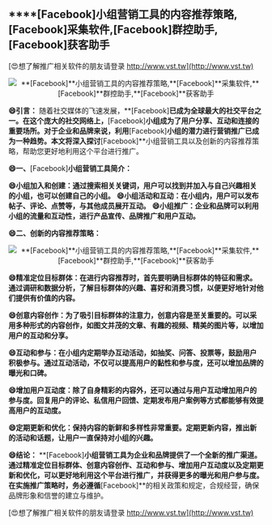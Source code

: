## ****[Facebook]**小组营销工具的内容推荐策略,**[Facebook]**采集软件,**[Facebook]**群控助手,**[Facebook]**获客助手**

[😍想了解推广相关软件的朋友请登录 http://www.vst.tw](http://www.vst.tw)

 <center><img src="https://vst.tw/MP4/tuiguang/png/7.png" alt="**[Facebook]**小组营销工具的内容推荐策略,**[Facebook]**采集软件,**[Facebook]**群控助手,**[Facebook]**获客助手"></center>

**😄引言：**
随着社交媒体的飞速发展，**[Facebook]**已成为全球最大的社交平台之一。在这个庞大的社交网络上，**[Facebook]**小组成为了用户分享、互动和连接的重要场所。对于企业和品牌来说，利用**[Facebook]**小组的潜力进行营销推广已成为一种趋势。本文将深入探讨**[Facebook]**小组营销工具以及创新的内容推荐策略，帮助您更好地利用这个平台进行推广。

**😄一、**[Facebook]**小组营销工具简介：**

**😄小组加入和创建：通过搜索相关关键词，用户可以找到并加入与自己兴趣相关的小组，也可以创建自己的小组。**
**😄小组活动和互动：在小组内，用户可以发布帖子、评论、点赞等，与其他成员展开互动。**
**😄小组推广：企业和品牌可以利用小组的流量和互动性，进行产品宣传、品牌推广和用户互动。**

**😄二、创新的内容推荐策略：**

 <center><img src="https://vst.tw/MP4/tuiguang/png/5.png" alt="**[Facebook]**小组营销工具的内容推荐策略,**[Facebook]**采集软件,**[Facebook]**群控助手,**[Facebook]**获客助手"></center>

**😄精准定位目标群体：在进行内容推荐时，首先要明确目标群体的特征和需求。通过调研和数据分析，了解目标群体的兴趣、喜好和消费习惯，以便更好地针对他们提供有价值的内容。**

**😄创意内容创作：为了吸引目标群体的注意力，创意内容是至关重要的。可以采用多种形式的内容创作，如图文并茂的文章、有趣的视频、精美的图片等，以增加用户的互动和分享。**

**😄互动和参与：在小组内定期举办互动活动，如抽奖、问答、投票等，鼓励用户积极参与。通过互动活动，不仅可以提高用户的黏性和参与度，还可以增加品牌的曝光和口碑。**

**😄增加用户互动度：除了自身精彩的内容外，还可以通过与用户互动增加用户的参与度。回复用户的评论、私信用户回馈、定期发布用户案例等方式都能够有效提高用户的互动度。**

**😄定期更新和优化：保持内容的新鲜和多样性非常重要。定期更新内容，推出新的活动和话题，让用户一直保持对小组的兴趣。**

**😄结论：**
**[Facebook]**小组营销工具为企业和品牌提供了一个全新的推广渠道。通过精准定位目标群体、创意内容创作、互动和参与、增加用户互动度以及定期更新和优化，可以更好地利用这个平台进行推广，并获得更多的曝光和用户参与度。在实施推广策略时，务必遵循**[Facebook]**的相关政策和规定，合规经营，确保品牌形象和信誉的建立与维护。

[😍想了解推广相关软件的朋友请登录 http://www.vst.tw](http://www.vst.tw)



